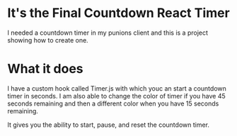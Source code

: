 # It's the Final Countdown React Timer
I needed a countdown timer in my punions client and this is a project showing how to create one.

# What it does
I have a custom hook called Timer.js with which youc an start a countdown timer in seconds. I am also able to change the color of timer if you have 45 seconds remaining and then a different color when you have 15 seconds remaining. 

It gives you the ability to start, pause, and reset the countdown timer.